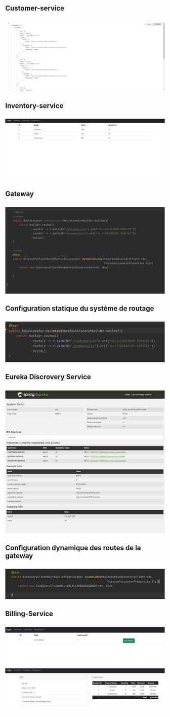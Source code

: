 <h2>Customer-service<h2>
<img src="./screens/2.JPG"/>
<h2>Inventory-service<h2>
<img src="screens/5.JPG"/>
<h2>Gateway<h2>
<img src="screens/gateway.png"/>
<h2>Configuration statique du système de routage<h2>
<img src="screens/static_routing.png">
<h2>Eureka Discrovery Service<h2>
<img src="screens/9.png">
<h2>Configuration dynamique des routes de la gateway<h2>
<img src="screens/dynamic_routing.png">
<h2>Billing-Service<h2>
<img src="screens/6.JPG">
<img src="screens/7.JPG">